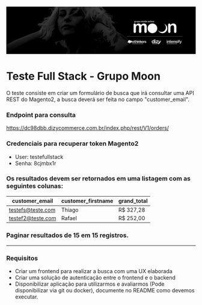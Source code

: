 ![ethinkers](./images/top-grupomoon.jpeg)

# Teste Full Stack - Grupo Moon

O teste consiste em criar um formulário de busca que irá consultar uma API REST do Magento2, a busca deverá ser feita no campo "customer_email". 

### Endpoint para consulta
https://dc98dbb.dizycommerce.com.br/index.php/rest/V1/orders/


### Credenciais para recuperar token Magento2
- User: testefullstack
- Senha: 8cjmbx1r


### Os resultados devem ser retornados em uma listagem com as seguintes colunas:

| customer_email                       | customer_firstname     | grand_total          |
|--------------------------------------|------------------------|----------------------|
| testefs@teste.com                    | Thiago                 | R$ 327,28            |
| testef2@teste.com                    | Rafael                 | R$ 252,00            |


### Paginar resultados de 15 em 15 registros.

-----

### Requisitos

- Criar um frontend para realizar a busca com uma UX elaborada
- Criar uma solução de autenticação entre o frontend e o backend
- Disponibilizar aplicação para utilizarmos e avaliarmos (Pode disponibilizar via git ou docker), documente no README como devemos executar.